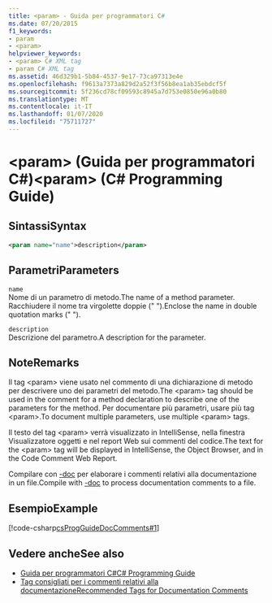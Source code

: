 ```yaml
---
title: <param> - Guida per programmatori C#
ms.date: 07/20/2015
f1_keywords:
- param
- <param>
helpviewer_keywords:
- <param> C# XML tag
- param C# XML tag
ms.assetid: 46d329b1-5b84-4537-9e17-73ca97313e4e
ms.openlocfilehash: f9613a7373a829d2a52f3f56b8ea1ab35ebdcf5f
ms.sourcegitcommit: 5f236cd78cf09593c8945a7d753e0850e96a0b80
ms.translationtype: MT
ms.contentlocale: it-IT
ms.lasthandoff: 01/07/2020
ms.locfileid: "75711727"
---
```

# <a name="param-c-programming-guide"></a><span data-ttu-id="3d61d-102">\<param> (Guida per programmatori C#)</span><span class="sxs-lookup"><span data-stu-id="3d61d-102">\<param> (C# Programming Guide)</span></span>
## <a name="syntax"></a><span data-ttu-id="3d61d-103">Sintassi</span><span class="sxs-lookup"><span data-stu-id="3d61d-103">Syntax</span></span>  
  
```xml  
<param name="name">description</param>  
```  
  
## <a name="parameters"></a><span data-ttu-id="3d61d-104">Parametri</span><span class="sxs-lookup"><span data-stu-id="3d61d-104">Parameters</span></span>  
 `name`  
 <span data-ttu-id="3d61d-105">Nome di un parametro di metodo.</span><span class="sxs-lookup"><span data-stu-id="3d61d-105">The name of a method parameter.</span></span> <span data-ttu-id="3d61d-106">Racchiudere il nome tra virgolette doppie (" ").</span><span class="sxs-lookup"><span data-stu-id="3d61d-106">Enclose the name in double quotation marks (" ").</span></span>  
  
 `description`  
 <span data-ttu-id="3d61d-107">Descrizione del parametro.</span><span class="sxs-lookup"><span data-stu-id="3d61d-107">A description for the parameter.</span></span>  
  
## <a name="remarks"></a><span data-ttu-id="3d61d-108">Note</span><span class="sxs-lookup"><span data-stu-id="3d61d-108">Remarks</span></span>  
 <span data-ttu-id="3d61d-109">Il tag \<param> viene usato nel commento di una dichiarazione di metodo per descrivere uno dei parametri del metodo.</span><span class="sxs-lookup"><span data-stu-id="3d61d-109">The \<param> tag should be used in the comment for a method declaration to describe one of the parameters for the method.</span></span> <span data-ttu-id="3d61d-110">Per documentare più parametri, usare più tag \<param>.</span><span class="sxs-lookup"><span data-stu-id="3d61d-110">To document multiple parameters, use multiple \<param> tags.</span></span>  
  
 <span data-ttu-id="3d61d-111">Il testo del tag \<param> verrà visualizzato in IntelliSense, nella finestra Visualizzatore oggetti e nel report Web sui commenti del codice.</span><span class="sxs-lookup"><span data-stu-id="3d61d-111">The text for the \<param> tag will be displayed in IntelliSense, the Object Browser, and in the Code Comment Web Report.</span></span>  
  
 <span data-ttu-id="3d61d-112">Compilare con [-doc](../../language-reference/compiler-options/doc-compiler-option.md) per elaborare i commenti relativi alla documentazione in un file.</span><span class="sxs-lookup"><span data-stu-id="3d61d-112">Compile with [-doc](../../language-reference/compiler-options/doc-compiler-option.md) to process documentation comments to a file.</span></span>  
  
## <a name="example"></a><span data-ttu-id="3d61d-113">Esempio</span><span class="sxs-lookup"><span data-stu-id="3d61d-113">Example</span></span>  
 [!code-csharp[csProgGuideDocComments#1](~/samples/snippets/csharp/VS_Snippets_VBCSharp/csProgGuideDocComments/CS/DocComments.cs#1)]  
  
## <a name="see-also"></a><span data-ttu-id="3d61d-114">Vedere anche</span><span class="sxs-lookup"><span data-stu-id="3d61d-114">See also</span></span>

- [<span data-ttu-id="3d61d-115">Guida per programmatori C#</span><span class="sxs-lookup"><span data-stu-id="3d61d-115">C# Programming Guide</span></span>](../index.md)
- [<span data-ttu-id="3d61d-116">Tag consigliati per i commenti relativi alla documentazione</span><span class="sxs-lookup"><span data-stu-id="3d61d-116">Recommended Tags for Documentation Comments</span></span>](./recommended-tags-for-documentation-comments.md)
